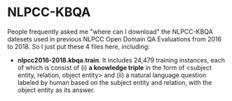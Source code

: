 # NLPCC-KBQA

People frequently asked me "where can I download" the NLPCC-KBQA datesets used in previous NLPCC Open Domain QA Evaluations from 2016 to 2018. So I just put these 4 files here, including:
- **nlpcc2016-2018.kbqa.train**. It includes 24,479 training instances, each of which is consist of (i) **a knowledge triple** in the form of <subject entity, relation, object entity> and (ii) a natural language question labeled by human based on the subject entity and relation, with the object entity as its answer.
